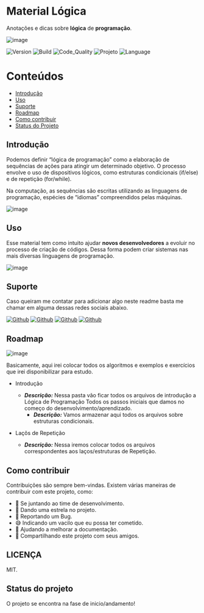 # Material Lógica

Anotações e dicas sobre **lógica** de **programação**.

<!-- AQUI VOCE PODE COLOCAR O LOGO, UMA IMAGEM QUE REPRESENTE O PROJETO OU O QUE MAIS QUISER -->
![image](https://user-images.githubusercontent.com/77402911/107370953-670c6f80-6ac2-11eb-8751-1911fe197100.png)

 ![Version](https://img.shields.io/badge/Version-1.0.0-blue) ![Build](https://img.shields.io/badge/Build-Passing-lightgrey) ![Code_Quality](https://img.shields.io/badge/Code_Quality-Good-darkblue) ![Projeto](https://img.shields.io/badge/projeto-MaterialLogica-blue) ![Language](https://img.shields.io/badge/Language-JavaScript-lightgrey)

<!-- APAGAR ESSA FOTO E POR UMA SCREENSHOT DO PROJETO -->

<!-- APAGAR ESSA FOTO E POR UMA SCREENSHOT DO PROJETO -->

# Conteúdos
- [Introdução](#introdução)
- [Uso](#uso)
- [Suporte](#suporte)
- [Roadmap](#roadmap)
- [Como contribuir](#como-contribuir)
- [Status do Projeto](#status-do-projeto)

## Introdução
<!-- CASO TENHA UM PROCESSO DE INSTALAÇÃO, COLOQUE COMO O PROCESSO DEVER OCORRER. DO CONTRÁRIO APAGUE ESSA PARTE. -->
Podemos definir “lógica de programação” como a elaboração de sequências de ações para atingir um determinado objetivo. O processo envolve o uso de dispositivos lógicos, como estruturas condicionais (if/else) e de repetição (for/while).

Na computação, as sequências são escritas utilizando as linguagens de programação, espécies de “idiomas” compreendidos pelas máquinas.

![image](https://user-images.githubusercontent.com/77402911/107378199-7db6c480-6aca-11eb-92c3-52db60759ddb.png)

## Uso

<!-- MOSTRE UTILIZANDO UM GIF AS POSSIBILIDADES QUE TEMOS COM NOSSO PROJETO -->
Esse material tem como intuito ajudar **novos desenvolvedores** a evoluir no processo de criação de códigos. Dessa forma podem criar sistemas nas mais diversas linguagens de programação.

![image](https://user-images.githubusercontent.com/77402911/107372050-c15a0000-6ac3-11eb-955f-7830dce029d8.png)

## Suporte
Caso queiram me contatar para adicionar algo neste readme basta me chamar em alguma dessas redes sociais abaixo.

[![Github](https://img.shields.io/badge/GitHub-100000?style=flat-square&logo=github&logoColor=white)](https://www.github.com/EduardoNathan) [![Github](https://img.shields.io/badge/YouTube-FF0000?style=flat-square&logo=youtube&logoColor=white)](https://www.github.com/EduardoNathan) [![Github](https://img.shields.io/badge/Gmail-D14836?style=flat-square&logo=gmail&logoColor=white
)](https://www.github.com/EduardoNathan) [![Github](https://img.shields.io/badge/Medium-8D6748?style=flat-square&logo=medium&logoColor=white)](https://www.github.com/EduardoNathan)

## Roadmap

![image](https://user-images.githubusercontent.com/77402911/107377638-f2d5ca00-6ac9-11eb-9c07-4605188eeb55.png)

Basicamente, aqui irei colocar todos os algoritmos e exemplos e exercícios que irei disponibilizar para estudo.

- Introdução
    - ***Descrição:*** Nessa pasta vão ficar todos os arquivos de introdução a Lógica de Programação Todos os passos iniciais que damos no começo do desenvolvimento/aprendizado.
      - ***Descrição:*** Vamos armazenar aqui todos os arquivos sobre estruturas condicionais. 

- Laçõs de Repetição

    - ***Descrição:*** Nessa iremos colocar todos os arquivos correspondentes aos laços/estruturas de Repetição.


## Como contribuir 

Contribuições são sempre bem-vindas. Existem várias maneiras de contribuir com este projeto, como:

- 💪 Se juntando ao time de desenvolvimento.
- 🌟 Dando uma estrela no projeto.
- 🐛 Reportando um Bug.
- 😅 Indicando um vacilo que eu possa ter cometido.
- 📄 Ajudando a melhorar a documentação.
- 🚀 Compartilhando este projeto com seus amigos.


## LICENÇA

MIT.
## Status do projeto

O projeto se encontra na fase de inicio/andamento!